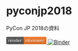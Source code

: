 # pyconjp2018

PyCon JP 2018の資料

<a href="https://nbviewer.jupyter.org/github/drillan/pyconjp2018/blob/master/slides.ipynb"><svg
   xmlns:dc="http://purl.org/dc/elements/1.1/"
   xmlns:cc="http://creativecommons.org/ns#"
   xmlns:rdf="http://www.w3.org/1999/02/22-rdf-syntax-ns#"
   xmlns:svg="http://www.w3.org/2000/svg"
   xmlns="http://www.w3.org/2000/svg"
   version="1.1"
   id="svg2"
   height="20"
   width="108">
  <metadata
     id="metadata34">
    <rdf:RDF>
      <cc:Work
         rdf:about="">
        <dc:format>image/svg+xml</dc:format>
        <dc:type
           rdf:resource="http://purl.org/dc/dcmitype/StillImage" />
        <dc:title></dc:title>
      </cc:Work>
    </rdf:RDF>
  </metadata>
  <defs
     id="defs32" />
  <linearGradient
     y2="100%"
     x2="0"
     id="b">
    <stop
       id="stop5"
       stop-opacity=".1"
       stop-color="#bbb"
       offset="0" />
    <stop
       id="stop7"
       stop-opacity=".1"
       offset="1" />
  </linearGradient>
  <clipPath
     id="a">
    <rect
       id="rect10"
       fill="#fff"
       rx="3"
       height="20"
       width="108" />
  </clipPath>
  <g
     id="g12"
     clip-path="url(#a)">
    <path
       id="path14"
       d="M0 0h47v20H0z"
       fill="#555" />
    <path
       id="path16"
       d="M47 0h61v20H47z"
       fill="#F37726" />
    <path
       id="path18"
       d="M0 0h108v20H0z"
       fill="url(#b)" />
  </g>
  <g
     id="g20"
     font-size="11"
     font-family="DejaVu Sans,Verdana,Geneva,sans-serif"
     text-anchor="middle"
     fill="#fff">
    <text
       id="text22"
       fill-opacity=".3"
       fill="#010101"
       y="15"
       x="23.5">render</text>
    <text
       id="text24"
       y="14"
       x="23.5">render</text>
    <text
       id="text26"
       fill-opacity=".3"
       fill="#010101"
       y="15"
       x="76.5">nbviewer</text>
    <text
       id="text28"
       y="14"
       x="76.5">nbviewer</text>
  </g>
</svg>
</a>
[![Binder](https://mybinder.org/badge.svg)](https://mybinder.org/v2/gh/drillan/pyconjp2018/master)